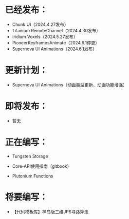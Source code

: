 # 已经发布：
* Chunk UI（2024.4.27发布）
* Titanium RemoteChannel（2024.4.30发布）
* Iridium Voxels（2024.5.27发布）
* PioneerKeyframesAnimate（2024.6.1停更）
* Supernova UI Animations（2024.6.1发布）

# 更新计划：
* Supernova UI Animations（动画类型更新、动画功能增强）

# 即将发布：
* 暂无

# 正在编写：
* Tungsten Storage

* Core-API使用指南（gitbook）

* Plutonium Functions

# 将要编写：
* 【代码模板库】神岛版三维JPS寻路算法

